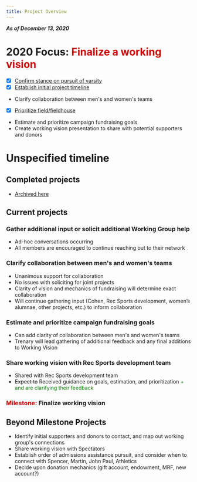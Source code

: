 ```yaml
---
title: Project Overview
---
```

***As of December 13, 2020***

# 2020 Focus: <span style='color:#cc0000'>Finalize a working vision</span>
- [x] [Confirm stance on pursuit of varsity](/projects/completed.html)
- [x] [Establish initial project timeline](/projects/completed.html)
- Clarify collaboration between men's and women's teams
- [x] [Prioritize field/fieldhouse](/projects/completed.html)
- Estimate and prioritize campaign fundraising goals
- Create working vision presentation to share with potential supporters and donors

# Unspecified timeline
## Completed projects
- [Archived here](/completed.md)

## Current projects  
### Gather additional input or solicit additional Working Group help
- Ad-hoc conversations occurring
- All members are encouraged to continue reaching out to their network

### Clarify collaboration between men's and women's teams
- Unanimous support for collaboration
- No issues with soliciting for joint projects
- Clarity of vision and mechanics of fundraising will determine exact collaboration
- Will continue gathering input (Cohen, Rec Sports development, women’s alumnae, other projects, etc.) to inform collaboration

### Estimate and prioritize campaign fundraising goals
- Can add clarity of collaboration between men's and women's teams
- Trenary will lead gathering of additional feedback and any final additions to Working Vision

### Share working vision with Rec Sports development team
- Shared with Rec Sports development team
- ~~Expect to~~ Received guidance on goals, estimation, and prioritization <span style='color:green'>+ and are clarifying their feedback</span>

### <span style='color:#cc0000'>Milestone:</span> **Finalize working vision**

## Beyond Milestone Projects
- Identify initial supporters and donors to contact, and map out working group's connections
- Share working vision with Spectators
- Establish order of admissions assistance pursuit, and consider when to connect with Spencer, Martin, John Paul, Athletics
- Decide upon donation mechanics (gift account, endowment, MRF, new account?)
